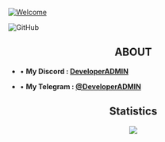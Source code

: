 
[![Welcome](https://readme-typing-svg.herokuapp.com?font=&pause=1000&color=FF0000&vCenter=true&repeat=false&width=442&height=51&lines=Welcome)](https://git.io/typing-svg)


![GitHub](https://komarev.com/ghpvc/?username=DevoloperADMIN&style=flat)
<br>

<h2 align="center">ABOUT</h2>

- • **My Discord : [DeveloperADMIN](https://discord.com/users/772175114321657886)**

- • **My Telegram : [@DeveloperADMIN](https://t.me/DeveIoperADMIN)**

<div align="center">
  <h2 align="center">Statistics</h2>
  <img src="http://github-readme-streak-stats.herokuapp.com?user=DevoloperADMIN&theme=tokyonight_duo&hide_border=true&mode=weekly">
</div>

